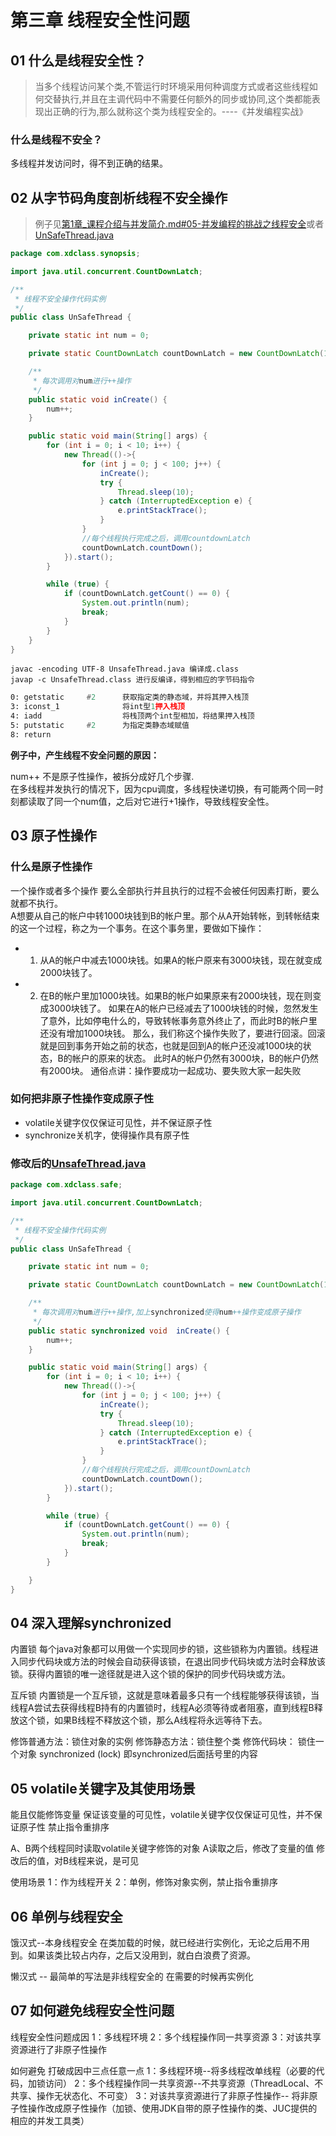 # 第三章 线程安全性问题

## 01 什么是线程安全性？

> 当多个线程访问某个类,不管运行时环境采用何种调度方式或者这些线程如何交替执行,并且在主调代码中不需要任何额外的同步或协同,这个类都能表现出正确的行为,那么就称这个类为线程安全的。----《并发编程实战》

### 什么是线程不安全？

多线程并发访问时，得不到正确的结果。

## 02 从字节码角度剖析线程不安全操作

> 例子见[第1章_课程介绍与并发简介.md#05-并发编程的挑战之线程安全](第1章_课程介绍与并发简介.md#05-并发编程的挑战之线程安全)或者[UnSafeThread.java](笔记课件/concurrent/src/main/java/com/xdclass/synopsis/UnSafeThread.java)

```java
package com.xdclass.synopsis;

import java.util.concurrent.CountDownLatch;

/**
 * 线程不安全操作代码实例
 */
public class UnSafeThread {

    private static int num = 0;

    private static CountDownLatch countDownLatch = new CountDownLatch(10);

    /**
     * 每次调用对num进行++操作
     */
    public static void inCreate() {
        num++;
    }

    public static void main(String[] args) {
        for (int i = 0; i < 10; i++) {
            new Thread(()->{
                for (int j = 0; j < 100; j++) {
                    inCreate();
                    try {
                        Thread.sleep(10);
                    } catch (InterruptedException e) {
                        e.printStackTrace();
                    }
                }
                //每个线程执行完成之后，调用countdownLatch
                countDownLatch.countDown();
            }).start();
        }

        while (true) {
            if (countDownLatch.getCount() == 0) {
                System.out.println(num);
                break;
            }
        }
    }
}
```

```shell
javac -encoding UTF-8 UnsafeThread.java 编译成.class
javap -c UnsafeThread.class 进行反编译，得到相应的字节码指令
```

```asm
0: getstatic     #2      获取指定类的静态域，并将其押入栈顶
3: iconst_1              将int型1押入栈顶
4: iadd                  将栈顶两个int型相加，将结果押入栈顶
5: putstatic     #2      为指定类静态域赋值
8: return
```

**例子中，产生线程不安全问题的原因：**

num++ 不是原子性操作，被拆分成好几个步骤.  
在多线程并发执行的情况下，因为cpu调度，多线程快递切换，有可能两个同一时刻都读取了同一个num值，之后对它进行+1操作，导致线程安全性。

## 03 原子性操作

### 什么是原子性操作

一个操作或者多个操作 要么全部执行并且执行的过程不会被任何因素打断，要么就都不执行。  
A想要从自己的帐户中转1000块钱到B的帐户里。那个从A开始转帐，到转帐结束的这一个过程，称之为一个事务。在这个事务里，要做如下操作：
+ 1. 从A的帐户中减去1000块钱。如果A的帐户原来有3000块钱，现在就变成2000块钱了。
+ 2. 在B的帐户里加1000块钱。如果B的帐户如果原来有2000块钱，现在则变成3000块钱了。
如果在A的帐户已经减去了1000块钱的时候，忽然发生了意外，比如停电什么的，导致转帐事务意外终止了，而此时B的帐户里还没有增加1000块钱。
那么，我们称这个操作失败了，要进行回滚。回滚就是回到事务开始之前的状态，也就是回到A的帐户还没减1000块的状态，B的帐户的原来的状态。
此时A的帐户仍然有3000块，B的帐户仍然有2000块。
通俗点讲：操作要成功一起成功、要失败大家一起失败

### 如何把非原子性操作变成原子性

+ volatile关键字仅仅保证可见性，并不保证原子性
+ synchronize关机字，使得操作具有原子性

### 修改后的[UnsafeThread.java](笔记课件/concurrent/src/main/java/com/xdclass/safe/UnSafeThread.java)

```java
package com.xdclass.safe;

import java.util.concurrent.CountDownLatch;

/**
 * 线程不安全操作代码实例
 */
public class UnSafeThread {

    private static int num = 0;

    private static CountDownLatch countDownLatch = new CountDownLatch(10);

    /**
     * 每次调用对num进行++操作,加上synchronized使得num++操作变成原子操作
     */
    public static synchronized void  inCreate() {
        num++;
    }

    public static void main(String[] args) {
        for (int i = 0; i < 10; i++) {
            new Thread(()->{
                for (int j = 0; j < 100; j++) {
                    inCreate();
                    try {
                        Thread.sleep(10);
                    } catch (InterruptedException e) {
                        e.printStackTrace();
                    }
                }
                //每个线程执行完成之后，调用countDownLatch
                countDownLatch.countDown();
            }).start();
        }

        while (true) {
            if (countDownLatch.getCount() == 0) {
                System.out.println(num);
                break;
            }
        }

    }
}
```

## 04 深入理解synchronized
  内置锁
    每个java对象都可以用做一个实现同步的锁，这些锁称为内置锁。线程进入同步代码块或方法的时候会自动获得该锁，在退出同步代码块或方法时会释放该锁。获得内置锁的唯一途径就是进入这个锁的保护的同步代码块或方法。

  互斥锁
    内置锁是一个互斥锁，这就是意味着最多只有一个线程能够获得该锁，当线程A尝试去获得线程B持有的内置锁时，线程A必须等待或者阻塞，直到线程B释放这个锁，如果B线程不释放这个锁，那么A线程将永远等待下去。

  修饰普通方法：锁住对象的实例
  修饰静态方法：锁住整个类
  修饰代码块： 锁住一个对象 synchronized (lock) 即synchronized后面括号里的内容




## 05 volatile关键字及其使用场景
  能且仅能修饰变量
  保证该变量的可见性，volatile关键字仅仅保证可见性，并不保证原子性
  禁止指令重排序

  A、B两个线程同时读取volatile关键字修饰的对象
  A读取之后，修改了变量的值
  修改后的值，对B线程来说，是可见

  使用场景
    1：作为线程开关
    2：单例，修饰对象实例，禁止指令重排序




## 06 单例与线程安全
  饿汉式--本身线程安全
  在类加载的时候，就已经进行实例化，无论之后用不用到。如果该类比较占内存，之后又没用到，就白白浪费了资源。

  懒汉式 -- 最简单的写法是非线程安全的
    在需要的时候再实例化




## 07 如何避免线程安全性问题
  线程安全性问题成因
    1：多线程环境
    2：多个线程操作同一共享资源
    3：对该共享资源进行了非原子性操作

  如何避免
    打破成因中三点任意一点
      1：多线程环境--将多线程改单线程（必要的代码，加锁访问）
      2：多个线程操作同一共享资源--不共享资源（ThreadLocal、不共享、操作无状态化、不可变）
      3：对该共享资源进行了非原子性操作-- 将非原子性操作改成原子性操作（加锁、使用JDK自带的原子性操作的类、JUC提供的相应的并发工具类）



